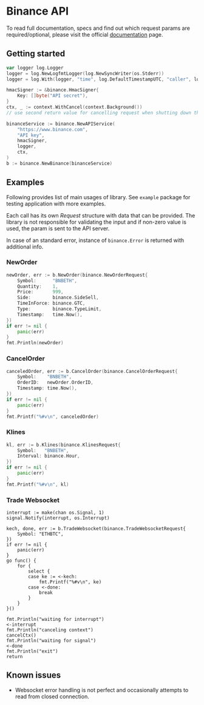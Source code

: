 # Binance API

To read full documentation, specs and find out which request params are required/optional, please visit the official
[documentation](https://www.binance.com/restapipub.html) page.

## Getting started

```go
var logger log.Logger
logger = log.NewLogfmtLogger(log.NewSyncWriter(os.Stderr))
logger = log.With(logger, "time", log.DefaultTimestampUTC, "caller", log.DefaultCaller)

hmacSigner := &binance.HmacSigner{
    Key: []byte("API secret"),
}
ctx, _ := context.WithCancel(context.Background())
// use second return value for cancelling request when shutting down the app

binanceService := binance.NewAPIService(
    "https://www.binance.com",
    "API key",
    hmacSigner,
    logger,
    ctx,
)
b := binance.NewBinance(binanceService)
```

## Examples

Following provides list of main usages of library. See `example` package for testing application with more examples.

Each call has its own *Request* structure with data that can be provided. The library is not responsible for validating
the input and if non-zero value is used, the param is sent to the API server.

In case of an standard error, instance of `binance.Error` is returned with additional info.

### NewOrder

```go
newOrder, err := b.NewOrder(binance.NewOrderRequest{
    Symbol:      "BNBETH",
    Quantity:    1,
    Price:       999,
    Side:        binance.SideSell,
    TimeInForce: binance.GTC,
    Type:        binance.TypeLimit,
    Timestamp:   time.Now(),
})
if err != nil {
    panic(err)
}
fmt.Println(newOrder)
```

### CancelOrder

```go
canceledOrder, err := b.CancelOrder(binance.CancelOrderRequest{
    Symbol:    "BNBETH",
    OrderID:   newOrder.OrderID,
    Timestamp: time.Now(),
})
if err != nil {
    panic(err)
}
fmt.Printf("%#v\n", canceledOrder)
```

### Klines

```go
kl, err := b.Klines(binance.KlinesRequest{
    Symbol:   "BNBETH",
    Interval: binance.Hour,
})
if err != nil {
    panic(err)
}
fmt.Printf("%#v\n", kl)
```
    
### Trade Websocket

```
interrupt := make(chan os.Signal, 1)
signal.Notify(interrupt, os.Interrupt)

kech, done, err := b.TradeWebsocket(binance.TradeWebsocketRequest{
    Symbol: "ETHBTC",
})
if err != nil {
    panic(err)
}
go func() {
    for {
        select {
        case ke := <-kech:
            fmt.Printf("%#v\n", ke)
        case <-done:
            break
        }
    }
}()

fmt.Println("waiting for interrupt")
<-interrupt
fmt.Println("canceling context")
cancelCtx()
fmt.Println("waiting for signal")
<-done
fmt.Println("exit")
return
```

## Known issues

* Websocket error handling is not perfect and occasionally attempts to read from closed connection.